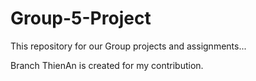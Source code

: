 # Group-5-Project
This repository for our Group projects and assignments...


Branch ThienAn is created for my contribution.
